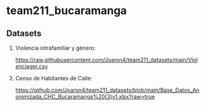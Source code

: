 # team211_bucaramanga

## Datasets

1. Violencia intrafamiliar y  género:

      https://raw.githubusercontent.com/Joaron4/team211_datasets/main/Violenciager.csv

2. Censo de Habitantes de Calle:

      https://github.com/Joaron4/team211_datasets/blob/main/Base_Datos_Anonimizada_CHC_Bucaramanga%20(3)v1.xlsx?raw=true
